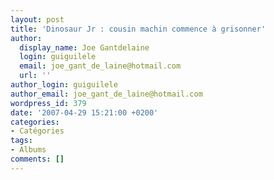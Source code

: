 ```yaml
---
layout: post
title: 'Dinosaur Jr : cousin machin commence à grisonner'
author:
  display_name: Joe Gantdelaine
  login: guiguilele
  email: joe_gant_de_laine@hotmail.com
  url: ''
author_login: guiguilele
author_email: joe_gant_de_laine@hotmail.com
wordpress_id: 379
date: '2007-04-29 15:21:00 +0200'
categories:
- Catégories
tags:
- Albums
comments: []
---
```

<object width="480" height="385"><param name="movie" value="http://www.youtube.com/v/OJI7tVDO2QA&hl=fr_FR&fs=1&"></param><param name="allowFullScreen" value="true"></param><param name="allowscriptaccess" value="always"></param><embed src="http://www.youtube.com/v/OJI7tVDO2QA&hl=fr_FR&fs=1&" type="application/x-shockwave-flash" allowscriptaccess="always" allowfullscreen="true" width="480" height="385"></embed></object>
